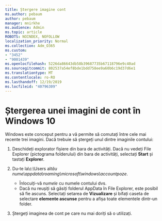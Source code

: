 ```yaml
---
title: Ștergere imagine cont
ms.author: pebaum
author: pebaum
manager: mnirkhe
ms.audience: Admin
ms.topic: article
ROBOTS: NOINDEX, NOFOLLOW
localization_priority: Normal
ms.collection: Adm_O365
ms.custom:
- "3452"
- "9001439"
ms.openlocfilehash: 5226da86643db58b39687735b67118796e9c40ad
ms.sourcegitcommit: 802537a54ef8bde1bdd758ee9a60b6c19d37d6e1
ms.translationtype: MT
ms.contentlocale: ro-RO
ms.lasthandoff: 12/19/2019
ms.locfileid: "40796309"
---
```

# <a name="delete-an-account-picture-in-windows-10"></a>Ștergerea unei imagini de cont în Windows 10

Windows este conceput pentru a vă permite să comutați între cele mai recente trei imagini. Dacă trebuie să ștergeți unul dintre imaginile contului:

1. Deschideți explorator fișiere din bara de activități. Dacă nu vedeți File Explorer (pictograma folderului) din bara de activități, selectați **Start** și tastați **Explorer**.

2. Du-te la\\c:\Users al*tãu nume\appdata\roaming\microsoft\windows\accountpoze*. 
    - Înlocuiți-vă *numele* cu numele contului dvs.
    - Dacă nu reușiți să găsiți folderul AppData în File Explorer, este posibil să fie ascuns. Selectați setarea de **Vizualizare** și bifați caseta de selectare **elemente ascunse** pentru a afișa toate elementele dintr-un folder.

3. Ștergeți imaginea de cont pe care nu mai doriți să o utilizați.
 
 